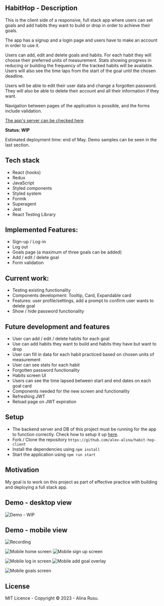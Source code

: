 ## HabitHop - Description

This is the client side of a responsive, full stack app where users can set goals and add habits they want to build or drop in order to achieve their goals. 

The app has a signup and a login page and users have to make an account in order to use it.

Users can add, edit and delete goals and habits. For each habit they will choose their preferred units of measurement. Stats showing progress in reducing or building the frequency of the tracked habits will be available. Users will also see the time laps from the start of the goal until the chosen deadline.

Users will be able to edit their user data and change a forgotten password. They will also be able to delete their account and all their information if they want. 

Navigation between pages of the application is possible, and the forms include validation. 

[The app's server can be checked here](https://github.com/alex-alina/server-habit-hop)

**Status: WIP**

Estimated deployment time: end of May.
Demo samples can be seen in the last section.

## Tech stack
- React (hooks)
- Redux
- JavaScript
- Styled components 
- Styled system
- Formik
- Superagent
- Jest
- React Testing Library

## Implemented Features:

- Sign-up / Log-in
- Log out 
- Goals page (a maximum of three goals can be added)
- Add / edit / delete goal
- Form validation

## Current work:

- Testing existing functionality
- Components development: Tooltip, Card, Expandable card
- Features: user profile/settings, add a prompt to confirm user wants to delete goal
- Show / hide password functionality

## Future development and features

- User can add / edit / delete habits for each goal
- Use can add habits they want to build and habits they have but want to drop
- User can fill in data for each habit practiced based on chosen units of measurement
- User can see stats for each habit
- Forgotten password functionality
- Habits screen UI
- Users can see the time lapsed between start and end dates on each goal card
- Components needed for the new screen and functionality
- Refreshing JWT
- Reload page on JWT expiration

## Setup

- The backend server and DB of this project must be running for the app to function correctly. Check how to setup it up [here](https://github.com/alex-alina/server-habit-hop).
- Fork / Clone the repository `https://github.com/alex-alina/habit-hop-client`
- Install the dependencies using `npm install`
- Start the application using `npm run start`

## Motivation

My goal is to work on this project as part of effective practice with building and deploying a full stack app.

## Demo - desktop view

![Demo - WIP](./Temp_DemoAssets/desktop_view.gif)

## Demo - mobile view

![Recording](./Temp_DemoAssets/mobile_view.gif)

![Mobile home screen](./Temp_DemoAssets/Screenshot1.png)
![Mobile sign up screen](./Temp_DemoAssets/Screenshot2.png)

![Mobile log in screen](./Temp_DemoAssets/Screenshot3.png)
![Mobile add goal overlay](./Temp_DemoAssets/Screenshot4.png)

![Mobile goals screen](./Temp_DemoAssets/Screenshot5.png)

## License

MIT Licence - Copyright &copy; 2023 - Alina Rusu.
